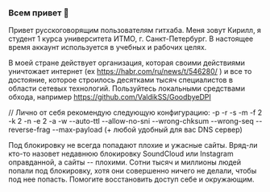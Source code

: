 ### Всем привет 👋

Привет русскоговорящим пользователям гитхаба. Меня зовут Кирилл, я студент 1 курса университета ИТМО, г. Санкт-Петербург.
В настоящее время аккаунт используется в учебных и рабочих целях.

В моей стране действует организация, которая своими действиями уничтожает интернет (ex https://habr.com/ru/news/t/546280/ )
и все то достояние, которое строилось десятками тысяч специалистов в области сетевых технологий. Пользуйтесь локальными средствами обхода,
например https://github.com/ValdikSS/GoodbyeDPI

// Лично от себя рекомендую следующую конфигурацию: -p -r -s -m -f 2 -k 2 -n -e 2 -a -w --auto-ttl --allow-no-sni --wrong-chksum --wrong-seq --reverse-frag --max-payload
(+ любой удобный для вас DNS сервер)

Под блокировку не всегда попадают плохие и ужасные сайты. Вряд-ли кто-то назовет недавнюю блокировку SoundCloud или Instagram оправданной, а сайты -- плохими. Сотни тысяч
и миллионы людей попали под блокировку, хотя они совершенно ничего не делали, чтобы под нее попасть. Помогите восстановить доступ себе и окружающим.

<!--
**Zerumi/Zerumi** is a ✨ _special_ ✨ repository because its `README.md` (this file) appears on your GitHub profile.

Here are some ideas to get you started:

- 🔭 I’m currently working on ...
- 🌱 I’m currently learning ...
- 👯 I’m looking to collaborate on ...
- 🤔 I’m looking for help with ...
- 💬 Ask me about ...
- 📫 How to reach me: ...
- 😄 Pronouns: ...
- ⚡ Fun fact: ...
-->
